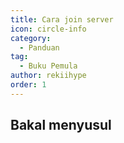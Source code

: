 ```yaml
---
title: Cara join server
icon: circle-info
category:
  - Panduan
tag:
  - Buku Pemula
author: rekiihype
order: 1
---
```


## Bakal menyusul
